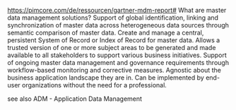 
https://pimcore.com/de/ressourcen/gartner-mdm-report#
What are master data management solutions?
Support of global identification, linking and synchronization of master data across heterogeneous data sources through semantic comparison of master data.
Create and manage a central, persistent System of Record or Index of Record for master data.
Allows a trusted version of one or more subject areas to be generated and made available to all stakeholders to support various business initiatives.
Support of ongoing master data management and governance requirements through workflow-based monitoring and corrective measures.
Agnostic about the business application landscape they are in.
Can be implemented by end-user organizations without the need for a professional.


see also ADM - Application Data Management
